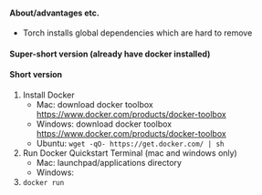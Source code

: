 
#### About/advantages etc.

- Torch installs global dependencies which are hard to remove

#### Super-short version (already have docker installed)


#### Short version

1. Install Docker
    - Mac: download docker toolbox https://www.docker.com/products/docker-toolbox
    - Windows: download docker toolbox https://www.docker.com/products/docker-toolbox
    - Ubuntu: `wget -qO- https://get.docker.com/ | sh`
2. Run Docker Quickstart Terminal (mac and windows only)
    - Mac: launchpad/applications directory
    - Windows: 
3. `docker run `
    

